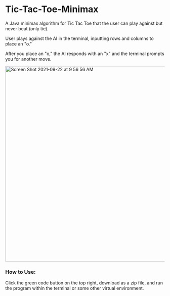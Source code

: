 # Tic-Tac-Toe-Minimax
A Java minimax algorithm for Tic Tac Toe that the user can play against but never beat (only tie). 

User plays against the AI in the terminal, inputting rows and columns to place an "o."

After you place an "o," the AI responds with an "x" and the terminal prompts you for another move.


<img width="619" alt="Screen Shot 2021-09-22 at 9 56 56 AM" src="https://user-images.githubusercontent.com/91094385/134368171-e6f47a5f-20a5-4ed7-9d4a-3a00c597b10a.png">


### How to Use:
Click the green code button on the top right, download as a zip file, and run the program within the terminal or some other virtual environment. 
